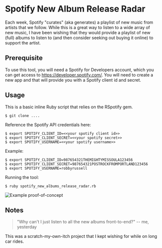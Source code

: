 # Spotify New Album Release Radar

Each week, Spotify "curates" (aka generates) a playlist of new music from artists
that we follow. While this is a great way to listen to a wide array of new music,
I have been wishing that they would provide a playlist of new (full) albums to
listen to (and then consider seeking out buying it online) to support the artist.

## Prerequisite

To use this tool, you will need a Spotify for Developers account, which you can
get access to https://developer.spotify.com/. You will need to create a new app
and that will provide you with a Spotify client id and secret.


## Usage

This is a basic inline Ruby script that relies on the RSpotify gem.

    $ git clone ....

Reference the Spotify API credentials here:

    $ export SPOTIFY_CLIENT_ID=<<your spotify client id>>
    $ export SPOTIFY_CLIENT_SECRET=<<your spotify secret>>
    $ export SPOTIFY_USERNAME=<<your spotify username>>

Example:

    $ export SPOTIFY_CLIENT_ID=987654321THEMIGHTYMISSOULA123456
    $ export SPOTIFY_CLIENT_SECRET=987654321POSTROCKFROMPORTLAND123456
    $ export SPOTIFY_USERNAME=robbyrussell

Running the tool:

    $ ruby spotify_new_albums_release_radar.rb


![Example proof-of-concept](https://monosnap.com/image/niZy5suMeiyIHcOTxALb9nFsIBAt5g)

## Notes

> "Why can't I just listen to all the new albums front-to-end?" -- me, yesterday

This was a scratch-my-own-itch project that I kept wishing for while on long
car rides.
